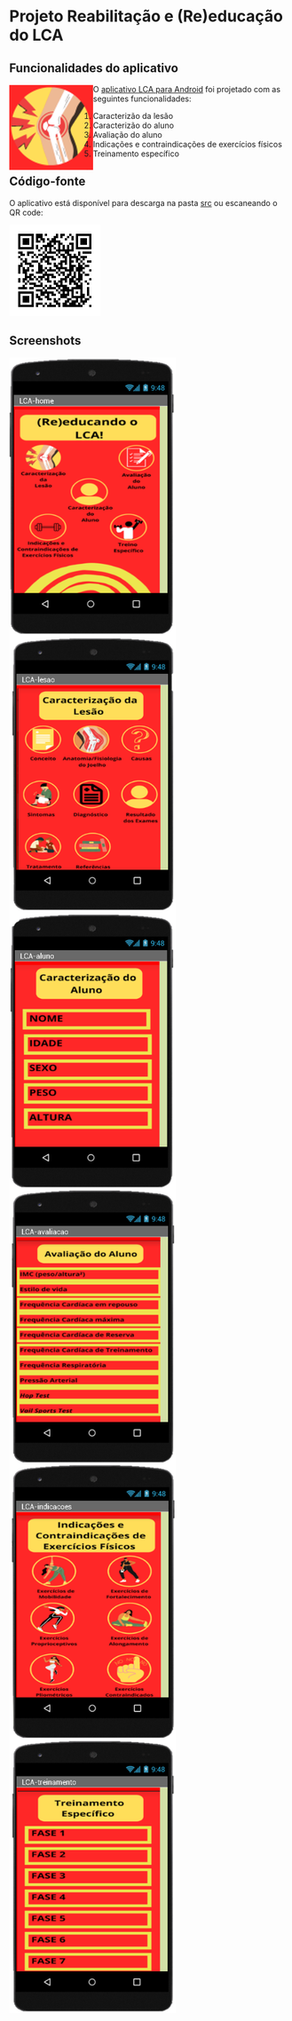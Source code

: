 # Projeto Reabilitação e (Re)educação do LCA


## Funcionalidades do aplicativo
<img src="images/lca-icon.png" align="left">

O [aplicativo LCA para Android](src/LCA.apk) foi projetado com as seguintes funcionalidades:

1. Caracterizão da lesão
2. Caracterizão do aluno
3. Avaliação do aluno
4. Indicações e contraindicações de exercícios físicos
5. Treinamento específico

## Código-fonte
O aplicativo está disponível para descarga na pasta [src](src/)
ou escaneando o QR code:

![](images/lca-qr.png)

## Screenshots
<img src="images/lca-app01.png" align="left" alt="drawing" width="300"/>
<img src="images/lca-app02.png" align="left" alt="drawing" width="300"/>
<img src="images/lca-app03.png" align="left" alt="drawing" width="300"/>

<img src="images/lca-app04.png" align="left" alt="drawing" width="300"/>
<img src="images/lca-app05.png" align="left" alt="drawing" width="300"/>
<img src="images/lca-app06.png" align="left" alt="drawing" width="300"/>
